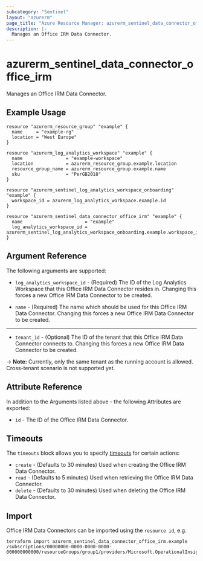 ```yaml
---
subcategory: "Sentinel"
layout: "azurerm"
page_title: "Azure Resource Manager: azurerm_sentinel_data_connector_office_irm"
description: |-
  Manages an Office IRM Data Connector.
---
```


# azurerm_sentinel_data_connector_office_irm

Manages an Office IRM Data Connector.

## Example Usage

```hcl
resource "azurerm_resource_group" "example" {
  name     = "example-rg"
  location = "West Europe"
}

resource "azurerm_log_analytics_workspace" "example" {
  name                = "example-workspace"
  location            = azurerm_resource_group.example.location
  resource_group_name = azurerm_resource_group.example.name
  sku                 = "PerGB2018"
}

resource "azurerm_sentinel_log_analytics_workspace_onboarding" "example" {
  workspace_id = azurerm_log_analytics_workspace.example.id
}

resource "azurerm_sentinel_data_connector_office_irm" "example" {
  name                       = "example"
  log_analytics_workspace_id = azurerm_sentinel_log_analytics_workspace_onboarding.example.workspace_id
}
```

## Argument Reference

The following arguments are supported:

* `log_analytics_workspace_id` - (Required) The ID of the Log Analytics Workspace that this Office IRM Data Connector resides in. Changing this forces a new Office IRM Data Connector to be created.

* `name` - (Required) The name which should be used for this Office IRM Data Connector. Changing this forces a new Office IRM Data Connector to be created.

---

* `tenant_id` - (Optional) The ID of the tenant that this Office IRM Data Connector connects to. Changing this forces a new Office IRM Data Connector to be created.

-> **Note:** Currently, only the same tenant as the running account is allowed. Cross-tenant scenario is not supported yet.

## Attribute Reference

In addition to the Arguments listed above - the following Attributes are exported:

* `id` - The ID of the Office IRM Data Connector.

## Timeouts

The `timeouts` block allows you to specify [timeouts](https://developer.hashicorp.com/terraform/language/resources/configure#define-operation-timeouts) for certain actions:

* `create` - (Defaults to 30 minutes) Used when creating the Office IRM Data Connector.
* `read` - (Defaults to 5 minutes) Used when retrieving the Office IRM Data Connector.
* `delete` - (Defaults to 30 minutes) Used when deleting the Office IRM Data Connector.

## Import

Office IRM Data Connectors can be imported using the `resource id`, e.g.

```shell
terraform import azurerm_sentinel_data_connector_office_irm.example /subscriptions/00000000-0000-0000-0000-000000000000/resourceGroups/group1/providers/Microsoft.OperationalInsights/workspaces/workspace1/providers/Microsoft.SecurityInsights/dataConnectors/dc1
```
